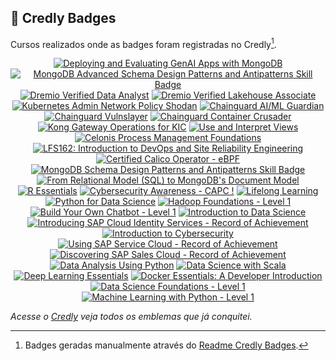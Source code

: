 ## 🏅 Credly Badges
Cursos realizados onde as badges foram registradas no Credly[^1].

<div align="center">

<!-- START CREDLY BADGES -->
[![Deploying and Evaluating GenAI Apps with MongoDB](https://images.credly.com/size/80x80/images/30544d11-edec-4ea2-849c-7bf742e101ef/blob)](https://www.credly.com/badges/8d0379d1-e00b-4550-96c0-c29d2bccbb00)
[![MongoDB Advanced Schema Design Patterns and Antipatterns Skill Badge](https://images.credly.com/size/80x80/images/63848a8b-880e-46aa-b042-796faf1e911f/blob)](https://www.credly.com/badges/088b09df-66a9-403c-89c6-398867ca004d)
[![Dremio Verified Data Analyst](https://images.credly.com/size/80x80/images/dbf2afb0-977d-4080-aa60-c8b35e713583/blob)](https://www.credly.com/badges/2325b0a6-e978-4cf9-895b-63fec926b837)
[![Dremio Verified Lakehouse Associate](https://images.credly.com/size/80x80/images/12243391-8d11-4265-93b3-c82d8479f681/blob)](https://www.credly.com/badges/5c67306e-d2eb-4de7-9646-c22d15f2ff32)
[![Kubernetes Admin Network Policy Shodan](https://images.credly.com/size/80x80/images/b38c2d4f-f4bb-4f8e-aa6c-d8c8b01529a2/blob)](https://www.credly.com/badges/6edf386b-789f-4a35-89ce-982883f46e69)
[![Chainguard AI/ML Guardian](https://images.credly.com/size/80x80/images/5750aba6-98f3-43dd-b2d0-3d5a5d11edfd/blob)](https://www.credly.com/badges/d7eb4b91-8394-4f50-9c05-76dd2583ae52)
[![Chainguard Vulnslayer](https://images.credly.com/size/80x80/images/72b653fc-36a6-4dd3-8dc4-c73caa564f77/blob)](https://www.credly.com/badges/940776fe-5cb6-4844-bc71-37a47975da11)
[![Chainguard Container Crusader](https://images.credly.com/size/80x80/images/a4305115-691b-428b-a02a-201a0400e684/blob)](https://www.credly.com/badges/5f1060f8-b4a2-4851-a0e7-c5656cdd64c7)
[![Kong Gateway Operations for KIC](https://images.credly.com/size/80x80/images/c7bdb851-3ad4-4770-b6e0-1e135f42c246/blob)](https://www.credly.com/badges/868c7652-e608-4cc0-bb51-c5c5eb8ca5fa)
[![Use and Interpret Views](https://images.credly.com/size/80x80/images/8480091e-745d-4676-8d41-0372eb9931e5/blob)](https://www.credly.com/badges/72b1e64f-38f2-49b1-aac9-bd502ce874b4)
[![Celonis Process Management Foundations](https://images.credly.com/size/80x80/images/2d1c8afe-9345-4f79-9be8-d3294dc04957/image.png)](https://www.credly.com/badges/92d71d5b-16cf-4b93-b02e-e57c5428ea01)
[![LFS162: Introduction to DevOps and Site Reliability Engineering](https://images.credly.com/size/80x80/images/2397c05c-eb0e-4b08-be97-9e8261d43125/blob)](https://www.credly.com/badges/04607180-489a-409d-8726-fdd30b675092)
[![Certified Calico Operator - eBPF](https://images.credly.com/size/80x80/images/29307826-ca75-40dc-a588-66215c4d495c/image.png)](https://www.credly.com/badges/88c01253-6c6b-4c8d-9f79-6fef75e25e7d)
[![MongoDB Schema Design Patterns and Antipatterns Skill Badge](https://images.credly.com/size/80x80/images/c0733ced-67e1-4f03-bc9d-5d1f2b7ac473/blob)](https://www.credly.com/badges/c7d1abaa-36ee-46d5-86e9-4ab8ffd2b204)
[![From Relational Model (SQL) to MongoDB's Document Model](https://images.credly.com/size/80x80/images/234edfc5-0177-46e7-a61a-071f060af2f6/blob)](https://www.credly.com/badges/b866c9c8-dba2-477d-8af6-ec46f9469e86)
[![R Essentials](https://images.credly.com/size/80x80/images/14a1c1e0-f580-4034-a910-a33043d6af12/blob)](https://www.credly.com/badges/cdfcaf81-75fa-411b-bf3c-0720ba74fff5)
[![Cybersecurity Awareness - CAPC !](https://images.credly.com/size/80x80/images/712a773b-9acc-4bc8-90fa-6afdfc95da1e/image.png)](https://www.credly.com/badges/fbb2409d-ea33-4160-9d41-d21f381b5cdf)
[![Lifelong Learning](https://images.credly.com/size/80x80/images/21e16d4d-d2df-46e6-9098-526caab49e63/blob)](https://www.credly.com/badges/50d4b21c-f790-4450-a03c-6ea5d7bbc1c1)
[![Python for Data Science](https://images.credly.com/size/80x80/images/b40db465-587f-45eb-a854-af8630a630e7/blob)](https://www.credly.com/badges/6c1fbf57-b2d7-4b59-8179-995a3a39491a)
[![Hadoop Foundations - Level 1](https://images.credly.com/size/80x80/images/1e55ec7d-b57d-4ecf-92d4-d3b7887977ad/blob)](https://www.credly.com/badges/73ca3db7-9bbe-485f-9467-92a1b64fae2a)
[![Build Your Own Chatbot - Level 1](https://images.credly.com/size/80x80/images/745b7433-8c95-4978-87ed-a5b280fcb1aa/blob)](https://www.credly.com/badges/32426096-8231-4933-a14a-b6d76e798d24)
[![Introduction to Data Science](https://images.credly.com/size/80x80/images/b38a42e0-dc58-4ce2-b6c0-28d978e8aaad/image.png)](https://www.credly.com/badges/2f9a56fc-fb07-4a95-b566-16b3386d2bb0)
[![Introducing SAP Cloud Identity Services - Record of Achievement](https://images.credly.com/size/80x80/images/2e4ec64c-caf6-4830-8cb7-116b1b1fb148/blob)](https://www.credly.com/badges/096182da-a881-4c14-b0c5-4f201e2fdb4a)
[![Introduction to Cybersecurity](https://images.credly.com/size/80x80/images/af8c6b4e-fc31-47c4-8dcb-eb7a2065dc5b/I2CS__1_.png)](https://www.credly.com/badges/08297a6f-c74c-42b0-a027-5d6eddae7f6b)
[![Using SAP Service Cloud - Record of Achievement](https://images.credly.com/size/80x80/images/e2e22385-072e-445c-b3e8-c671f5d4df6a/image.png)](https://www.credly.com/badges/3a5891cc-38e3-4ca8-99bd-f65f23237172)
[![Discovering SAP Sales Cloud - Record of Achievement](https://images.credly.com/size/80x80/images/c13b43b2-b541-447a-80b6-cceaea41f70c/image.png)](https://www.credly.com/badges/7432901d-f747-4168-baec-12f3c854d383)
[![Data Analysis Using Python](https://images.credly.com/size/80x80/images/f5bb6420-710c-4508-bd1f-df3a9d3fafb0/blob)](https://www.credly.com/badges/0df4cec0-9087-441b-bc64-abafd664993f)
[![Data Science with Scala](https://images.credly.com/size/80x80/images/31161e97-2afe-4b28-9a63-0fc788de0f69/blob)](https://www.credly.com/badges/c4f51279-4c7c-48dc-9665-98afe8e6cc4e)
[![Deep Learning Essentials](https://images.credly.com/size/80x80/images/ef4b79d9-5b12-4d26-b4f2-a8fc22b0351b/blob)](https://www.credly.com/badges/25ac4b76-ebea-4d01-8933-a038ff6569ee)
[![Docker Essentials: A Developer Introduction](https://images.credly.com/size/80x80/images/b0c5445a-72a2-46ce-a599-96147e210efb/blob)](https://www.credly.com/badges/5f3e704e-4369-4010-b50c-5168db1fa98a)
[![Data Science Foundations - Level 1](https://images.credly.com/size/80x80/images/5950e6bd-1d0b-40f0-9313-4b2fa36622ce/blob)](https://www.credly.com/badges/04760ec1-b407-4860-b17c-35167bff17e2)
[![Machine Learning with Python - Level 1](https://images.credly.com/size/80x80/images/ede27d34-ab6b-4eef-8808-f266564df2a2/blob)](https://www.credly.com/badges/64d372d7-bb00-44d4-88e6-afb2ff74d620)
<!-- END CREDLY BADGES -->

</div>

<!--[![Certifications](https://github-readme-widgets.vercel.app/api?username=mayannaoliveira&theme=dark)](https://github.com/mechdeveloper/github-readme-widgets)-->

_Acesse o [Credly](https://www.credly.com/users/mayannaoliveira/badges) veja todos os emblemas que já conquitei._ 

[^1]: Badges geradas manualmente através do [Readme Credly Badges][credly-badges].

[credly-badges]:https://github.com/jd-35656/readme-credly-badges#inputs

